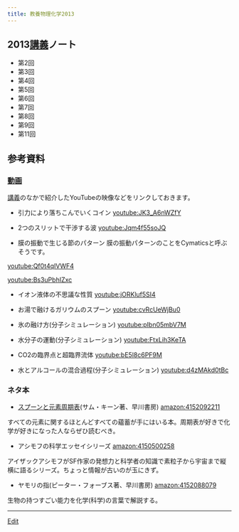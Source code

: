 ```yaml
---
title: 教養物理化学2013
---
```


## 2013[講義](/講義)ノート

* 第2回 [](2013-10-11note2.pdf)
* 第3回 [](2013-10-18note3.pdf)
* 第4回 [](2013-10-25note4.pdf)
* 第5回 [](2013-11-08note5.pdf)
* 第6回 [](2013-11-15note6.pdf)
* 第7回 [](2013-11-22note7.pdf)
* 第8回 [](2013-11-29note8.pdf)
* 第9回 [](2013-12-06note9.pdf)
* 第11回 [](2013-12-13note11.pdf)

## 参考資料


### [動画](/動画)

[講義](/講義)のなかで紹介したYouTubeの映像などをリンクしておきます。

* 引力により落ちこんでいくコイン
[youtube:JK3_A6nWZfY](youtube:JK3_A6nWZfY)

* 2つのスリットで干渉する波
[youtube:Jqm4f55soJQ](youtube:Jqm4f55soJQ)

* 膜の振動で生じる節のパターン
膜の振動パターンのことをCymaticsと呼ぶそうです。

[youtube:Qf0t4qIVWF4](youtube:Qf0t4qIVWF4)

[youtube:Bs3uPbhIZxc](youtube:Bs3uPbhIZxc)

* イオン液体の不思議な性質
[youtube:jORKluf5SI4](youtube:jORKluf5SI4)

* お湯で融けるガリウムのスプーン
[youtube:cvRcUeWjBu0](youtube:cvRcUeWjBu0)

* 氷の融け方(分子シミュレーション)
[youtube:pIbn05mbV7M](youtube:pIbn05mbV7M)

* 水分子の運動(分子シミュレーション)
[youtube:FtxLih3KeTA](youtube:FtxLih3KeTA)

* CO2の臨界点と超臨界流体
[youtube:bE5l8c6PF9M](youtube:bE5l8c6PF9M)

* 水とアルコールの混合過程(分子シミュレーション)
[youtube:d4zMAkd0tBc](youtube:d4zMAkd0tBc)




### ネタ本

* [スプーンと元素周期表](/スプーンと元素周期表)(サム・キーン著、早川書房)
[amazon:4152092211](amazon:4152092211)

すべての元素に関するほとんどすべての蘊蓄が手にはいる本。周期表が好きで化学が好きになった人ならぜひ読むべき。

* アシモフの科学エッセイシリーズ
[amazon:4150500258](amazon:4150500258)

アイザックアシモフがSF作家の発想力と科学者の知識で素粒子から宇宙まで縦横に語るシリーズ。ちょっと情報が古いのが玉にきず。

* ヤモリの指(ピーター・フォーブス著、早川書房)
[amazon:4152088079](amazon:4152088079)

生物の持つすごい能力を化学(科学)の言葉で解説する。



----
[Edit](https://github.com/vitroid/vitroid.github.io/edit/master/MD/教養物理化学2013.md)
